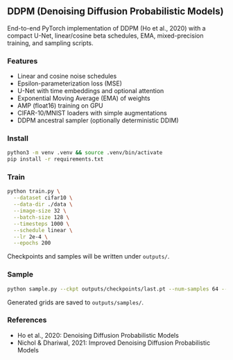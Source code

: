 ## DDPM (Denoising Diffusion Probabilistic Models)

End-to-end PyTorch implementation of DDPM (Ho et al., 2020) with a compact U-Net, linear/cosine beta schedules, EMA, mixed-precision training, and sampling scripts.

### Features
- Linear and cosine noise schedules
- Epsilon-parameterization loss (MSE)
- U-Net with time embeddings and optional attention
- Exponential Moving Average (EMA) of weights
- AMP (float16) training on GPU
- CIFAR-10/MNIST loaders with simple augmentations
- DDPM ancestral sampler (optionally deterministic DDIM)

### Install

```bash
python3 -m venv .venv && source .venv/bin/activate
pip install -r requirements.txt
```

### Train

```bash
python train.py \
  --dataset cifar10 \
  --data-dir ./data \
  --image-size 32 \
  --batch-size 128 \
  --timesteps 1000 \
  --schedule linear \
  --lr 2e-4 \
  --epochs 200
```

Checkpoints and samples will be written under `outputs/`.

### Sample

```bash
python sample.py --ckpt outputs/checkpoints/last.pt --num-samples 64 --image-size 32
```

Generated grids are saved to `outputs/samples/`.

### References
- Ho et al., 2020: Denoising Diffusion Probabilistic Models
- Nichol & Dhariwal, 2021: Improved Denoising Diffusion Probabilistic Models

